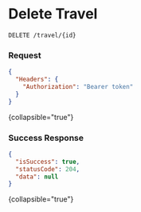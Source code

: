 # Delete Travel

```HTTP
DELETE /travel/{id}
```

### Request

```json
{
  "Headers": {
    "Authorization": "Bearer token"
  }
}
```
{collapsible="true"}

### Success Response

```json
{
  "isSuccess": true,
  "statusCode": 204,
  "data": null
}
```
{collapsible="true"}
